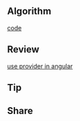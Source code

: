 ## Algorithm

[code](/images/temp/haha-2024-01-12.png)

## Review

[use provider in angular](https://www.scaler.com/topics/angular/providers-in-angular/)

## Tip

## Share
